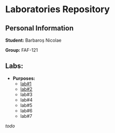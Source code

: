 # Laboratories Repository

## Personal Information

**Student:** Barbaroș Nicolae

**Group:** FAF-121
 
## Labs:
 
  - **Purposes:**
    - [lab#1](https://github.com/TUM-FAF/FAF-121-Barbaros-Nicolae/tree/master/WP/lab%231)
    - [lab#2](https://github.com/TUM-FAF/FAF-121-Barbaros-Nicolae/tree/master/WP/Lab%232)
    - lab#3
    - lab#4
    - lab#5
    - lab#6
    - lab#7


_todo_
